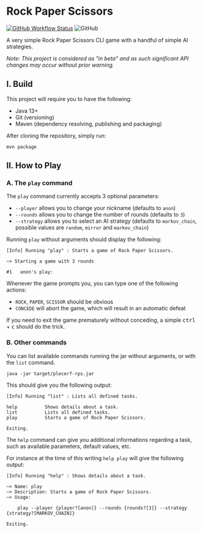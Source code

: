 # Rock Paper Scissors

[![GitHub Workflow Status](https://img.shields.io/github/workflow/status/eledhwen/rps/Java%20CI%20with%20Maven)](https://github.com/eledhwen/rps/actions?query=workflow%3A%22Java+CI+with+Maven%22)
![GitHub](https://img.shields.io/github/license/eledhwen/rps)

A very simple Rock Paper Scissors CLI game with a handful of simple AI strategies.

_Note: This project is considered as "in beta" and as such significant API changes may occur without prior warning._

## I. Build

This project will require you to have the following:

* Java 13+
* Git (versioning)
* Maven (dependency resolving, publishing and packaging) 

After cloning the repository, simply run:

```shell
mvn package
```

## II. How to Play

### A. The `play` command

The `play` command currently accepts 3 optional parameters:

* `--player` allows you to change your nickname (defaults to `anon`)
* `--rounds` allows you to change the number of rounds (defaults to `3`)
* `--strategy` allows you to select an AI strategy (defaults to `markov_chain`, possible values are `random`, `mirror` and `markov_chain`) 

Running `play` without arguments should display the following:

```
[Info] Running "play" : Starts a game of Rock Paper Scissors.

~> Starting a game with 3 rounds

#1   anon's play:  
```

Whenever the game prompts you, you can type one of the following actions:
* `ROCK`, `PAPER`, `SCISSOR` should be obvious
* `CONCEDE` will abort the game, which will result in an automatic defeat

If you need to exit the game prematurely without conceding, a simple <kbd>ctrl</kbd> + <kbd>c</kbd> should do the trick.

### B. Other commands

You can list available commands running the jar without arguments, or with the `list` command.

```shell
java -jar target/plecerf-rps.jar
```

This should give you the following output:

```
[Info] Running "list" : Lists all defined tasks.

help          Shows details about a task.
list          Lists all defined tasks.
play          Starts a game of Rock Paper Scissors.

Exiting.
```

The `help` command can give you additional informations regarding a task, such as available parameters, default values, etc.

For instance at the time of this writing `help play` will give the following output:

```
[Info] Running "help" : Shows details about a task.

~> Name: play
~> Description: Starts a game of Rock Paper Scissors.
~> Usage:

	play --player {player?[anon]} --rounds {rounds?[3]} --strategy {strategy?[MARKOV_CHAIN]}

Exiting.
```